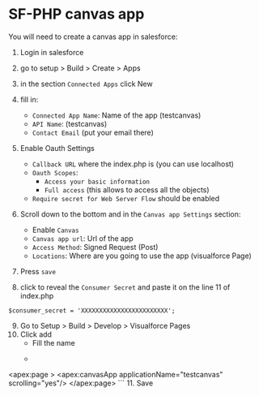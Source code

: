# SF-PHP canvas app

You will need to create a canvas app in salesforce:

1. Login in salesforce
2. go to setup > Build > Create > Apps
3. in the section `Connected Apps` click New
4. fill in:
    * `Connected App Name`: Name of the app (testcanvas)
    * `API Name`: (testcanvas)
    * `Contact Email` (put your email there)
5. Enable Oauth Settings
    * `Callback URL` where the index.php is (you can use localhost)
    * `Oauth Scopes`: 
        * `Access your basic information`
        * `Full access` (this allows to access all the objects)
    * `Require secret for Web Server Flow` should be enabled
6. Scroll down to the bottom and in the `Canvas app Settings` section:
    * Enable `Canvas`
    * `Canvas app url`: Url of the app
    * `Access Method`: Signed Request (Post)
    * `Locations`: Where are you going to use the app (visualforce Page)

7. Press `save`
8. click to reveal the `Consumer Secret` and paste it on the line 11 of index.php
```
$consumer_secret = 'XXXXXXXXXXXXXXXXXXXXXXXX';
```
9. Go to Setup > Build > Develop > Visualforce Pages
10. Click add
    * Fill the name
    * ```
<apex:page >
    <apex:canvasApp applicationName="testcanvas" scrolling="yes"/>
</apex:page>
    ```
11. Save